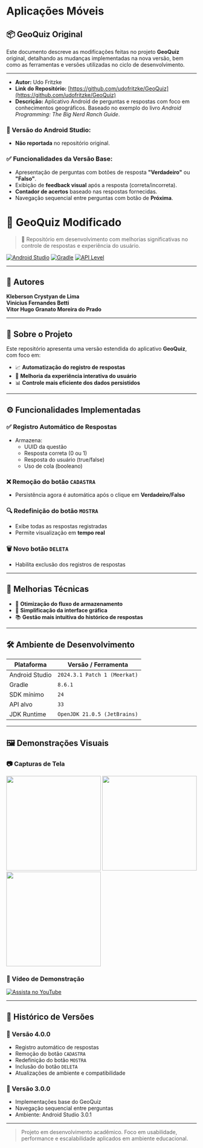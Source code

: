 # Aplicações Móveis

## 📦 GeoQuiz Original
Este documento descreve as modificações feitas no projeto **GeoQuiz** original, detalhando as mudanças implementadas na nova versão, bem como as ferramentas e versões utilizadas no ciclo de desenvolvimento.

---
- **Autor:** Udo Fritzke  
- **Link do Repositório:** [https://github.com/udofritzke/GeoQuiz](https://github.com/udofritzke/GeoQuiz)  
- **Descrição:** Aplicativo Android de perguntas e respostas com foco em conhecimentos geográficos. Baseado no exemplo do livro *Android Programming: The Big Nerd Ranch Guide*.

### 🔧 Versão do Android Studio:
- **Não reportada** no repositório original.

### ✅ Funcionalidades da Versão Base:

- Apresentação de perguntas com botões de resposta **"Verdadeiro"** ou **"Falso"**.
- Exibição de **feedback visual** após a resposta (correta/incorreta).
- **Contador de acertos** baseado nas respostas fornecidas.
- Navegação sequencial entre perguntas com botão de **Próxima**.

# 🚀 GeoQuiz Modificado 

> 📌 Repositório em desenvolvimento com melhorias significativas no controle de respostas e experiência do usuário.

[![Android Studio](https://img.shields.io/badge/Android%20Studio-2024.3.1-blue?logo=androidstudio)]()
[![Gradle](https://img.shields.io/badge/Gradle-8.6.1-green?logo=gradle)]()
[![API Level](https://img.shields.io/badge/API%20Target-33-yellow?logo=android)]()

---

## 👥 Autores
**Kleberson Crystyan de Lima**  
**Vinicius Fernandes Betti**  
**Vitor Hugo Granato Moreira do Prado**

---

## 📌 Sobre o Projeto

Este repositório apresenta uma versão estendida do aplicativo **GeoQuiz**, com foco em:

- 📈 **Automatização do registro de respostas**  
- 🧠 **Melhoria da experiência interativa do usuário**  
- 📊 **Controle mais eficiente dos dados persistidos**

---

## ⚙️ Funcionalidades Implementadas

### ✅ Registro Automático de Respostas
- Armazena:
  - UUID da questão
  - Resposta correta (0 ou 1)
  - Resposta do usuário (true/false)
  - Uso de cola (booleano)

### ❌ Remoção do botão `CADASTRA`
- Persistência agora é automática após o clique em **Verdadeiro/Falso**

### 🔍 Redefinição do botão `MOSTRA`
- Exibe todas as respostas registradas  
- Permite visualização em **tempo real**

### 🗑️ Novo botão `DELETA`
- Habilita exclusão dos registros de respostas

---

## 🧠 Melhorias Técnicas

- 🔄 **Otimização do fluxo de armazenamento**
- 🎨 **Simplificação da interface gráfica**
- 📚 **Gestão mais intuitiva do histórico de respostas**

---

## 🛠️ Ambiente de Desenvolvimento

| Plataforma           | Versão / Ferramenta                  |
|----------------------|--------------------------------------|
| Android Studio       | `2024.3.1 Patch 1 (Meerkat)`         |
| Gradle               | `8.6.1`                              |
| SDK mínimo           | `24`                                 |
| API alvo             | `33`                                 |
| JDK Runtime          | `OpenJDK 21.0.5 (JetBrains)`         |


---

## 🖼️ Demonstrações Visuais

### 📷 Capturas de Tela
<img src="Imagens - APP/Print1.jpeg" width="250px"/> <img src="Imagens - APP/Print2.jpeg" width="250px"/> <img src="Imagens - APP/Print3.jpeg" width="250px"/>

### 🎥 Vídeo de Demonstração
[![Assista no YouTube](https://img.shields.io/badge/Assista%20ao%20vídeo-YouTube-red?logo=youtube)](https://youtu.be/j4-MXtRYFH8)

---

## 🧾 Histórico de Versões

### 🔸 Versão 4.0.0
- Registro automático de respostas
- Remoção do botão `CADASTRA`
- Redefinição do botão `MOSTRA`
- Inclusão do botão `DELETA`
- Atualizações de ambiente e compatibilidade

### 🔹 Versão 3.0.0
- Implementações base do GeoQuiz
- Navegação sequencial entre perguntas
- Ambiente: Android Studio 3.0.1

---

> Projeto em desenvolvimento acadêmico. Foco em usabilidade, performance e escalabilidade aplicados em ambiente educacional.
